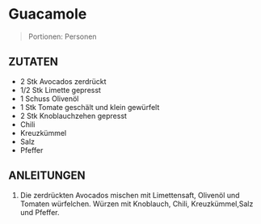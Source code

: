 # Guacamole

> Portionen:  Personen

## ZUTATEN

* 2 Stk Avocados zerdrückt
* 1/2 Stk Limette gepresst
* 1 Schuss Olivenöl
* 1 Stk Tomate geschält und klein gewürfelt
* 2 Stk Knoblauchzehen gepresst
* Chili
* Kreuzkümmel
* Salz
* Pfeffer

## ANLEITUNGEN

1. Die zerdrückten Avocados mischen mit Limettensaft, Olivenöl und Tomaten würfelchen. Würzen mit Knoblauch, Chili, Kreuzkümmel,Salz und Pfeffer.

